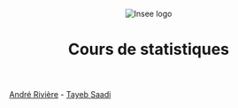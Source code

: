 
<header role="banner">

![Insee logo](https://www.data.gouv.fr/s/avatars/db/fbfd745ae543f6856ed59e3d44eb71.jpg "insee logo")

# Cours de statistiques

</header>

[André Rivière](https://trombi.insee.fr/servlet/UnePersonne?aID=SjNMMDYx) - [Tayeb Saadi](https://trombi.insee.fr/servlet/UnePersonne?aID=U1o5Vkcy)
